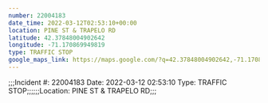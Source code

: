 ```yaml
---
number: 22004183
date_time: 2022-03-12T02:53:10+00:00
location: PINE ST & TRAPELO RD
latitude: 42.37848004902642
longitude: -71.170869949819
type: TRAFFIC STOP
google_maps_link: https://maps.google.com/?q=42.37848004902642,-71.170869949819
---
```


;;;Incident #: 22004183   Date: 2022-03-12 02:53:10   Type: TRAFFIC STOP;;;;;;Location: PINE ST & TRAPELO RD;;;
